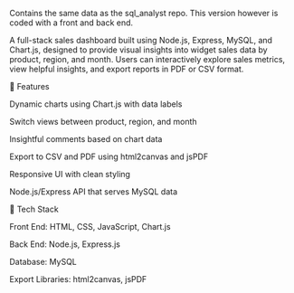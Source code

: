 Contains the same data as the sql_analyst repo. This version however is coded with a front and back end.

A full-stack sales dashboard built using Node.js, Express, MySQL, and Chart.js, designed to provide visual insights into widget sales data by product, region, and month. Users can interactively explore sales metrics, view helpful insights, and export reports in PDF or CSV format.

🔧 Features

Dynamic charts using Chart.js with data labels

Switch views between product, region, and month

Insightful comments based on chart data

Export to CSV and PDF using html2canvas and jsPDF

Responsive UI with clean styling

Node.js/Express API that serves MySQL data

📂 Tech Stack

Front End: HTML, CSS, JavaScript, Chart.js

Back End: Node.js, Express.js

Database: MySQL

Export Libraries: html2canvas, jsPDF

